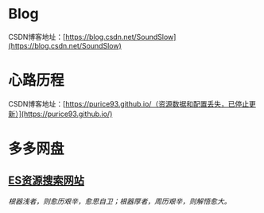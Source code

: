 # Blog
CSDN博客地址：[https://blog.csdn.net/SoundSlow](https://blog.csdn.net/SoundSlow)
# 心路历程
CSDN博客地址：[https://purice93.github.io/（资源数据和配置丢失，已停止更新）](https://purice93.github.io/)
# 多多网盘
[ES资源搜索网站](http://193.112.39.28:8081)
---
*根器浅者，则愈历艰辛，愈思自卫；根器厚者，周历艰辛，则解悟愈大。*
